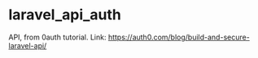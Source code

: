 # laravel_api_auth
API, from 0auth tutorial. Link: https://auth0.com/blog/build-and-secure-laravel-api/
